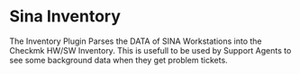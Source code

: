 # Sina Inventory

The Inventory Plugin Parses the DATA of SINA Workstations into the Checkmk HW/SW Inventory. 
This is usefull to be used by Support Agents to see some background data when they get problem tickets.

